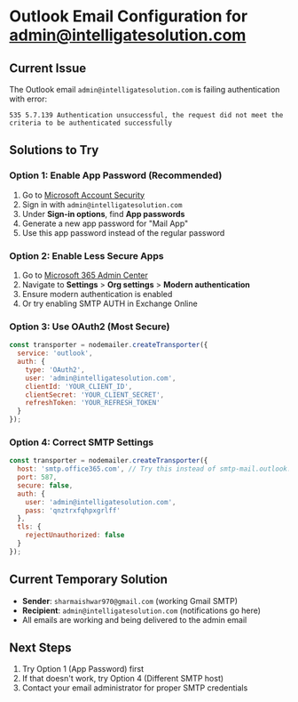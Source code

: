 # Outlook Email Configuration for admin@intelligatesolution.com

## Current Issue
The Outlook email `admin@intelligatesolution.com` is failing authentication with error:
```
535 5.7.139 Authentication unsuccessful, the request did not meet the criteria to be authenticated successfully
```

## Solutions to Try

### Option 1: Enable App Password (Recommended)
1. Go to [Microsoft Account Security](https://account.microsoft.com/security)
2. Sign in with `admin@intelligatesolution.com`
3. Under **Sign-in options**, find **App passwords**
4. Generate a new app password for "Mail App"
5. Use this app password instead of the regular password

### Option 2: Enable Less Secure Apps
1. Go to [Microsoft 365 Admin Center](https://admin.microsoft.com)
2. Navigate to **Settings** > **Org settings** > **Modern authentication**
3. Ensure modern authentication is enabled
4. Or try enabling SMTP AUTH in Exchange Online

### Option 3: Use OAuth2 (Most Secure)
```javascript
const transporter = nodemailer.createTransporter({
  service: 'outlook',
  auth: {
    type: 'OAuth2',
    user: 'admin@intelligatesolution.com',
    clientId: 'YOUR_CLIENT_ID',
    clientSecret: 'YOUR_CLIENT_SECRET',
    refreshToken: 'YOUR_REFRESH_TOKEN'
  }
});
```

### Option 4: Correct SMTP Settings
```javascript
const transporter = nodemailer.createTransporter({
  host: 'smtp.office365.com', // Try this instead of smtp-mail.outlook.com
  port: 587,
  secure: false,
  auth: {
    user: 'admin@intelligatesolution.com',
    pass: 'qnztrxfqhpxgrlff'
  },
  tls: {
    rejectUnauthorized: false
  }
});
```

## Current Temporary Solution
- **Sender**: `sharmaishwar970@gmail.com` (working Gmail SMTP)
- **Recipient**: `admin@intelligatesolution.com` (notifications go here)
- All emails are working and being delivered to the admin email

## Next Steps
1. Try Option 1 (App Password) first
2. If that doesn't work, try Option 4 (Different SMTP host)
3. Contact your email administrator for proper SMTP credentials
